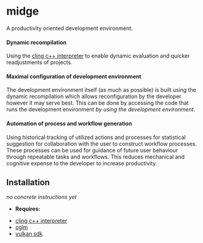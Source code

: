 # __midge__

A productivity oriented development environment.

#### Dynamic recompilation
  
Using the [cling c++ interpreter](https://root.cern.ch/cling) to enable dynamic
evaluation and quicker readjustments of projects.

#### Maximal configuration of development environment
  
The development environment itself (as much as possible) is built using the
dynamic recompilation which allows reconfiguration by the developer however
it may serve best. This can be done by accessing the code that runs the
development environment _by using the development environment_.

#### Automation of process and workflow generation

Using historical tracking of utilized actions and processes for statistical
suggestion for collaboration with the user to construct workflow processes. These
processes can be used for guidance of future user behaviour through repeatable
tasks and workflows. This reduces mechanical and cognitive expense to the developer
to increase productivity.

## Installation

_no concrete instructions yet_

* __Requires:__
- [cling c++ interpreter](https://root.cern.ch/cling)
- [cglm](https://github.com/recp/cglm)
- [vulkan sdk](https://www.lunarg.com/vulkan-sdk/)